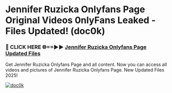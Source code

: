 # Jennifer Ruzicka Onlyfans Page Original Videos 0nlyFans Leaked - Files Updated! (doc0k)

<h3>🔴 CLICK HERE 🌐==►► <a href="https://tinyurl.com/ms9xzufz" rel="nofollow">Jennifer Ruzicka Onlyfans Page Updated Files</a></h3>

Get Jennifer Ruzicka Onlyfans Page and all content. Now you can access all videos and pictures of Jennifer Ruzicka Onlyfans Page. New Updated Files 2025!

[![doc0k](https://i.imgur.com/PQ7UWWw.gif)](https://tinyurl.com/ms9xzufz)
